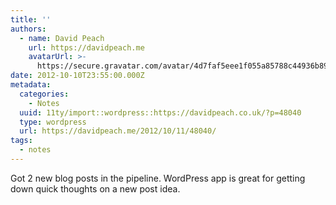 ```yaml
---
title: ''
authors:
  - name: David Peach
    url: https://davidpeach.me
    avatarUrl: >-
      https://secure.gravatar.com/avatar/4d7faf5eee1f055a85788c44936b8995eaab6dfb004e7854ec747ccb272e91ee?s=96&d=mm&r=g
date: 2012-10-10T23:55:00.000Z
metadata:
  categories:
    - Notes
  uuid: 11ty/import::wordpress::https://davidpeach.co.uk/?p=48040
  type: wordpress
  url: https://davidpeach.me/2012/10/11/48040/
tags:
  - notes
---
```

Got 2 new blog posts in the pipeline. WordPress app is great for getting down quick thoughts on a new post idea.